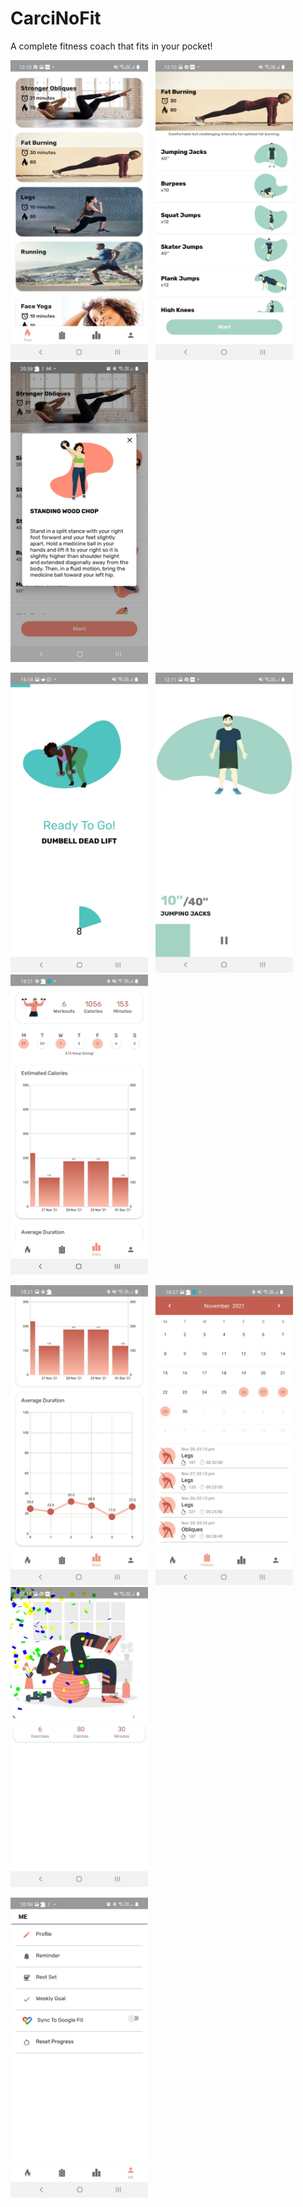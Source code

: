 # CarciNoFit
A complete fitness coach that fits in your pocket!



<img src="https://github.com/chhabrarhea/CarciNoFit/blob/main/Screenshots/routines-list.jpeg" width="220" height="480">&nbsp;&nbsp;&nbsp;<img src="https://github.com/chhabrarhea/CarciNoFit/blob/main/Screenshots/routine-list.jpeg" width="220" height="480">&nbsp;&nbsp;&nbsp;<img src="https://github.com/chhabrarhea/CarciNoFit/blob/main/Screenshots/exercise-detail.jpeg" width="220" height="480">&nbsp;&nbsp;&nbsp;

<img src="https://github.com/chhabrarhea/CarciNoFit/blob/main/Screenshots/exercise.jpeg" width="220" height="480">&nbsp;&nbsp;&nbsp;<img src="https://github.com/chhabrarhea/CarciNoFit/blob/main/Screenshots/timer.jpeg" width="220" height="480">&nbsp;&nbsp;&nbsp;<img src="https://github.com/chhabrarhea/CarciNoFit/blob/main/Screenshots/stats-1.jpeg" width="220" height="480">&nbsp;&nbsp;&nbsp;

<img src="https://github.com/chhabrarhea/CarciNoFit/blob/main/Screenshots/stats-2.jpeg" width="220" height="480">&nbsp;&nbsp;&nbsp;<img src="https://github.com/chhabrarhea/CarciNoFit/blob/main/Screenshots/history.jpeg" width="220" height="480">&nbsp;&nbsp;&nbsp;<img src="https://github.com/chhabrarhea/CarciNoFit/blob/main/Screenshots/Routine-finished.jpeg" width="220" height="480">&nbsp;&nbsp;&nbsp;

<img src="https://github.com/chhabrarhea/CarciNoFit/blob/main/Screenshots/profile.jpeg" width="220" height="480">

